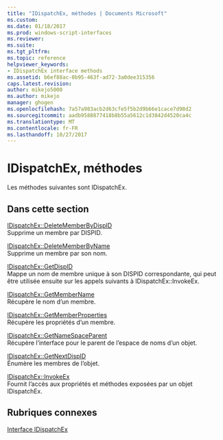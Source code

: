 ```yaml
---
title: "IDispatchEx, méthodes | Documents Microsoft"
ms.custom: 
ms.date: 01/18/2017
ms.prod: windows-script-interfaces
ms.reviewer: 
ms.suite: 
ms.tgt_pltfrm: 
ms.topic: reference
helpviewer_keywords:
- IDispatchEx interface methods
ms.assetid: b6ef88ac-0b95-463f-ad72-3a0dee315356
caps.latest.revision: 
author: mikejo5000
ms.author: mikejo
manager: ghogen
ms.openlocfilehash: 7a57a983acb2d63cfe5f5b2d9b66e1cace7d98d2
ms.sourcegitcommit: aadb9588877418b8b55a5612c1d3842d4520ca4c
ms.translationtype: MT
ms.contentlocale: fr-FR
ms.lasthandoff: 10/27/2017
---
```

# <a name="idispatchex-methods"></a>IDispatchEx, méthodes
Les méthodes suivantes sont IDispatchEx.  
  
## <a name="in-this-section"></a>Dans cette section  
 [IDispatchEx::DeleteMemberByDispID](../../winscript/reference/idispatchex-deletememberbydispid.md)  
 Supprime un membre par DISPID.  
  
 [IDispatchEx::DeleteMemberByName](../../winscript/reference/idispatchex-deletememberbyname.md)  
 Supprime un membre par son nom.  
  
 [IDispatchEx::GetDispID](../../winscript/reference/idispatchex-getdispid.md)  
 Mappe un nom de membre unique à son DISPID correspondante, qui peut être utilisée ensuite sur les appels suivants à IDispatchEx::InvokeEx.  
  
 [IDispatchEx::GetMemberName](../../winscript/reference/idispatchex-getmembername.md)  
 Récupère le nom d’un membre.  
  
 [IDispatchEx::GetMemberProperties](../../winscript/reference/idispatchex-getmemberproperties.md)  
 Récupère les propriétés d’un membre.  
  
 [IDispatchEx::GetNameSpaceParent](../../winscript/reference/idispatchex-getnamespaceparent.md)  
 Récupère l’interface pour le parent de l’espace de noms d’un objet.  
  
 [IDispatchEx::GetNextDispID](../../winscript/reference/idispatchex-getnextdispid.md)  
 Énumère les membres de l’objet.  
  
 [IDispatchEx::InvokeEx](../../winscript/reference/idispatchex-invokeex.md)  
 Fournit l’accès aux propriétés et méthodes exposées par un objet IDispatchEx.  
  
## <a name="related-sections"></a>Rubriques connexes  
 [Interface IDispatchEx](../../winscript/reference/idispatchex-interface.md)